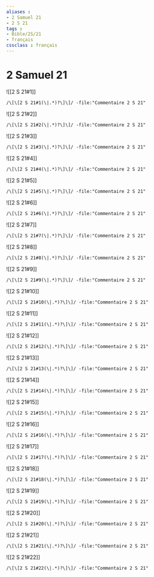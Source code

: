 ```yaml
---
aliases : 
- 2 Samuel 21
- 2 S 21
tags : 
- Bible/2S/21
- français
cssclass : français
---
```


# 2 Samuel 21

![[2 S 21#1]]

```query
/\[\[2 S 21#1(\|.*)?\]\]/ -file:"Commentaire 2 S 21"
```

![[2 S 21#2]]

```query
/\[\[2 S 21#2(\|.*)?\]\]/ -file:"Commentaire 2 S 21"
```

![[2 S 21#3]]

```query
/\[\[2 S 21#3(\|.*)?\]\]/ -file:"Commentaire 2 S 21"
```

![[2 S 21#4]]

```query
/\[\[2 S 21#4(\|.*)?\]\]/ -file:"Commentaire 2 S 21"
```

![[2 S 21#5]]

```query
/\[\[2 S 21#5(\|.*)?\]\]/ -file:"Commentaire 2 S 21"
```

![[2 S 21#6]]

```query
/\[\[2 S 21#6(\|.*)?\]\]/ -file:"Commentaire 2 S 21"
```

![[2 S 21#7]]

```query
/\[\[2 S 21#7(\|.*)?\]\]/ -file:"Commentaire 2 S 21"
```

![[2 S 21#8]]

```query
/\[\[2 S 21#8(\|.*)?\]\]/ -file:"Commentaire 2 S 21"
```

![[2 S 21#9]]

```query
/\[\[2 S 21#9(\|.*)?\]\]/ -file:"Commentaire 2 S 21"
```

![[2 S 21#10]]

```query
/\[\[2 S 21#10(\|.*)?\]\]/ -file:"Commentaire 2 S 21"
```

![[2 S 21#11]]

```query
/\[\[2 S 21#11(\|.*)?\]\]/ -file:"Commentaire 2 S 21"
```

![[2 S 21#12]]

```query
/\[\[2 S 21#12(\|.*)?\]\]/ -file:"Commentaire 2 S 21"
```

![[2 S 21#13]]

```query
/\[\[2 S 21#13(\|.*)?\]\]/ -file:"Commentaire 2 S 21"
```

![[2 S 21#14]]

```query
/\[\[2 S 21#14(\|.*)?\]\]/ -file:"Commentaire 2 S 21"
```

![[2 S 21#15]]

```query
/\[\[2 S 21#15(\|.*)?\]\]/ -file:"Commentaire 2 S 21"
```

![[2 S 21#16]]

```query
/\[\[2 S 21#16(\|.*)?\]\]/ -file:"Commentaire 2 S 21"
```

![[2 S 21#17]]

```query
/\[\[2 S 21#17(\|.*)?\]\]/ -file:"Commentaire 2 S 21"
```

![[2 S 21#18]]

```query
/\[\[2 S 21#18(\|.*)?\]\]/ -file:"Commentaire 2 S 21"
```

![[2 S 21#19]]

```query
/\[\[2 S 21#19(\|.*)?\]\]/ -file:"Commentaire 2 S 21"
```

![[2 S 21#20]]

```query
/\[\[2 S 21#20(\|.*)?\]\]/ -file:"Commentaire 2 S 21"
```

![[2 S 21#21]]

```query
/\[\[2 S 21#21(\|.*)?\]\]/ -file:"Commentaire 2 S 21"
```

![[2 S 21#22]]

```query
/\[\[2 S 21#22(\|.*)?\]\]/ -file:"Commentaire 2 S 21"
```


